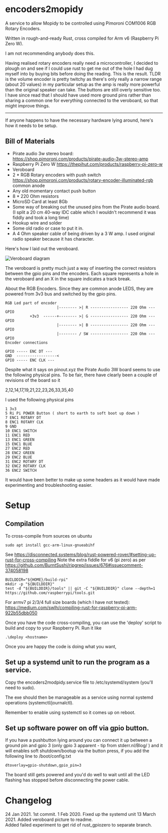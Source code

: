 # encoders2mopidy

A service to allow Mopidy to be controlled using Pimoroni COM1006 RGB Rotary Encoders.

Written in rough-and-ready Rust, cross compiled for Arm v6 (Raspberry Pi Zero W).

I am not recommending anybody does this.

Having realised rotary encoders really need a microcontroller, I decided to plough on and see if I could use rust to get me out of the hole I had dug myself into by buying bits before doing the reading.
This is the result. 
TLDR is the volume encoder is pretty twitchy as there's only really a narrow range (about 20 values) in my particular 
setup as the amp is really more powerful than the original speaker can take.
The buttons are still overly sensitive too.
I have since read that I should have used more ground pins rather than sharing a common one 
for everything connected to the veroboard, so that might improve things.

---
If anyone happens to have the necessary hardware lying around, here's how it needs to be setup.

## Bill of Materials

* Pirate audio 3w stereo board: https://shop.pimoroni.com/products/pirate-audio-3w-stereo-amp
* Raspberry Pi Zero W https://thepihut.com/products/raspberry-pi-zero-w
* Veroboard
* 2 * RGB Rotary encoders with push switch  https://shop.pimoroni.com/products/rotary-encoder-illuminated-rgb 
common anode
* Any old momentary contact push button
* 8 * 220 Ohm resistors
* MicroSD Card at least 8Gb
* Some way of breaking out the unused pins from the Pirate audio board.
(I split a 20 cm 40-way IDC cable which I wouldn't recommend it was fiddly and took a long time)
* Hookup wire and solder
* Some old radio or case to put it in.
* A 4 Ohm speaker cable of being driven by a 3 W amp.  I used original radio speaker because it has character.

Here's how I laid out the veroboard.

![Veroboard diagram](veroboard-layout.jpg)

The veroboard is pretty much just a way of inserting the correct resistors between the gpio pins and the encoders.
Each square represents a hole in the veroboard and an X in the square indicates a track break.

About the RGB Encoders.
Since they are common anode LEDS, they are powered from 3v3 bus and switched by the gpio pins.

```
RGB Led part of encoder
                       |-------- >| R ----------------- 220 Ohm --- GPIO
           +3v3  ------+-------- >| G ----------------- 220 Ohm --- GPIO
                       |-------- >| B ----------------- 220 Ohm --- GPIO
                       |-------- / SW ----------------- 220 Ohm --- GPIO
Encoder connections

GPIO ----- ENC DT ---
GND  ------------------<
GPIO ----- ENC CLK ---
```

Despite what it says on pinout.xyz the Pirate Audio 3W board seems to use the following physical pins.
To be fair, there have clearly been a couple of revisions of the board so it 

2,12,14,17,19,21,22,23,26,33,35,40

I used the following physical pins
```
1 3v3
5 Ri Pi POWER Button ( short to earth to soft boot up down )
7 ENC1 ROTARY DT
8 ENC1 ROTARY CLK
9 GND
10 ENC1 SWITCH
11 ENC1 RED
13 ENC1 GREEN
15 ENC1 BLUE
27 ENC2 RED
28 ENC2 GREEN
29 ENC2 BLUE
31 ENC2 ROTARY DT
32 ENC2 ROTARY CLK
36 ENC2 SWITCH
```
It would have been better to make up some headers as it would have made experimenting and troubleshooting easier. 


# Setup

## Compilation

To cross-compile from sources on ubuntu
```
sudo apt install gcc-arm-linux-gnueabihf
```
See https://disconnected.systems/blog/rust-powered-rover/#setting-up-rust-for-cross-compiling
Note the extra fiddle for v6 (pi zero) as per
https://github.com/BurntSushi/ripgrep/issues/676#issuecomment-374058198
```
BUILDDIR="${HOME}/build-rpi"
mkdir -p "${BUILDDIR}"
test -d "${BUILDDIR}/tools" || git -C "${BUILDDIR}" clone --depth=1 https://github.com/raspberrypi/tools.git
```
For armv7 pi 2/3/4 full size boards (which I have not tested):
https://medium.com/swlh/compiling-rust-for-raspberry-pi-arm-922b55dbb050

Once you have the code cross-compiling, you can use the 'deploy' script to 
build and copy to your Raspberry Pi.  Run it like 
```
.\deploy <hostname>
```

Once you are happy the code is doing what you want,

## Set up a systemd unit to run the program as a service.

Copy the encoders2modpidy.service file to /etc/systemd/system (you'll need to sudo).

The exe should then be manageable as a service using normal systemd operations (systemctl/journalctl).

Remember to enable using systemctl so it comes up on reboot.

## Set up software power on off via gpio button.

If you have a pushbutton lying around you can connect it up between a ground pin and
gpio 3 (only gpio 3 apparent - tip from stderr.nl/Blog/ )
and it will  enables soft shutdown/bootup via the button press, if you add the following
 line to /boot/config.txt
```
dtoverlay=gpio-shutdown,gpio_pin=3
```
The board still gets powered and you'd do well to wait until all the LED flashing
has stopped before disconnecting the power cable. 

# Changelog
24 Jan 2021.  1st commit.
1 Feb 2020.  Fixed up the systemd unit
13 March 2021.  Added veroboard picture to readme.  
                Added failed experiment to get rid of rust_gpiozero to separate branch.
